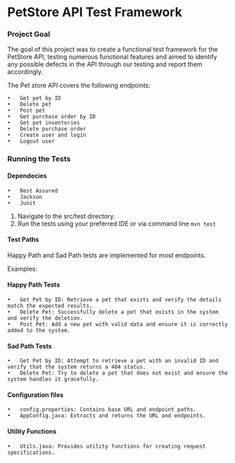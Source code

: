 # PetStore API Test Framework
### Project Goal

The goal of this project was to create a functional test framework for the PetStore API, testing numerous functional features and aimed to identify any possible defects in the API through our testing and report them accordingly.

The Pet store API covers the following endpoints:

	•	Get pet by ID
	•	Delete pet
	•	Post pet
	•	Get purchase order by ID
	•	Get pet inventories
	•	Delete purchase order
	•	Create user and login
 	•	Logout user 
  

 ### Running the Tests 
 #### Dependecies 

 	•	Rest Assured
	•	Jackson
	•	Junit
 
 1.	Navigate to the src/test directory.
 2.	Run the tests using your preferred IDE or via command line
    ` mvn test `
 #### Test Paths 
 
 Happy Path and Sad Path tests are implemented for most endpoints.

 Examples:
 #### Happy Path Tests
 	•	Get Pet by ID: Retrieve a pet that exists and verify the details match the expected results.
	•	Delete Pet: Successfully delete a pet that exists in the system and verify the deletion.
	•	Post Pet: Add a new pet with valid data and ensure it is correctly added to the system.
#### Sad Path Tests 
 	•	Get Pet by ID: Attempt to retrieve a pet with an invalid ID and verify that the system returns a 404 status.
	•	Delete Pet: Try to delete a pet that does not exist and ensure the system handles it gracefully.

 #### Configuration files 
 	•	config.properties: Contains base URL and endpoint paths.
	•	AppConfig.java: Extracts and returns the URL and endpoints.

 #### Utility Functions 

 	•	Utils.java: Provides utility functions for creating request specifications.
